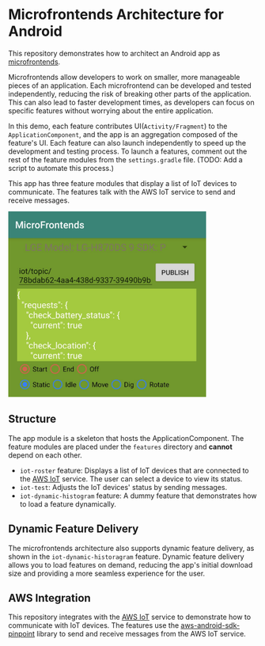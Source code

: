 # Microfrontends Architecture for Android

This repository demonstrates how to architect an Android app as [microfrontends](https://the-tractor.store/).

Microfrontends allow developers to work on smaller, more manageable pieces of
an application. Each microfrontend can be developed and tested independently, reducing the risk of
breaking other parts of the application. This can also lead to faster development times, as
developers can focus on specific features without worrying about the entire application.

In this demo, each feature contributes UI(`Activity/Fragment`) to the `ApplicationComponent`, and the
app is an aggregation composed of the feature's UI. Each feature can also launch independently to
speed up the development and testing process. To launch a features, comment out the rest of the feature modules from the `settings.gradle` file. (TODO: Add a script to automate this process.)

This app has three feature modules that display a list of IoT devices to communicate. The features
talk with the AWS IoT service to send and receive messages.

<img src="https://github.com/ripplearc/ripplearc.github.io/blob/main/images/Android/microfrontends/microfrontends_screenshot.jpg" alt="Drawing" style="width: 400px;"/>


## Structure

The app module is a skeleton that hosts the ApplicationComponent.
The feature modules are placed under the `features` directory and **cannot** depend on each other.

- `iot-roster` feature: Displays a list of IoT devices that are connected to the [AWS IoT](https://aws.amazon.com/free/iot/?trk=67a980b6-50f8-4a8c-b4cf-69542aae8687&sc_channel=ps&ef_id=Cj0KCQjwmN2iBhCrARIsAG_G2i4_lYkAR2GsRY03CU9TKLr09Bjbx5eyMoPc3R2hhTUvjyMjkOqXNmEaArPaEALw_wcB:G:s&s_kwcid=AL!4422!3!550177528235!e!!g!!amazon%20iot!14865768895!125324952422) service. The user can select a device to view its status.
- `iot-test`: Adjusts the IoT devices' status by sending messages.
- `iot-dynamic-histogram` feature: A dummy feature that demonstrates how to load a feature dynamically.

## Dynamic Feature Delivery
The microfrontends architecture also supports dynamic feature delivery, as shown in the
`iot-dynamic-historagram` feature. Dynamic feature delivery allows you to load features on demand,
reducing the app's initial download size and providing a more seamless experience for the user.

## AWS Integration
This repository integrates with the [AWS IoT](https://aws.amazon.com/free/iot/?trk=67a980b6-50f8-4a8c-b4cf-69542aae8687&sc_channel=ps&ef_id=Cj0KCQjwmN2iBhCrARIsAG_G2i4_lYkAR2GsRY03CU9TKLr09Bjbx5eyMoPc3R2hhTUvjyMjkOqXNmEaArPaEALw_wcB:G:s&s_kwcid=AL!4422!3!550177528235!e!!g!!amazon%20iot!14865768895!125324952422) service to demonstrate how to communicate with IoT
devices. The features use the [aws-android-sdk-pinpoint](https://docs.aws.amazon.com/pinpoint/latest/developerguide/integrate.html) library to send and receive messages from the
AWS IoT service.
